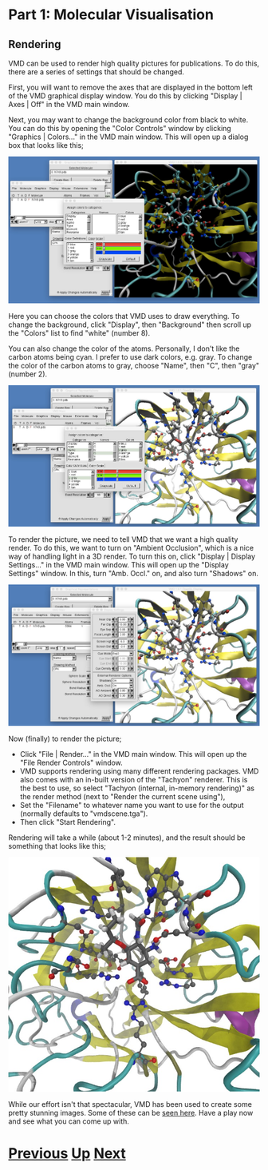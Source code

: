 # Part 1: Molecular Visualisation
## Rendering

VMD can be used to render high quality pictures for publications. To do this, there are a series of settings that should be changed.

First, you will want to remove the axes that are displayed in the bottom left of the VMD graphical display window. You do this by clicking "Display | Axes | Off" in the VMD main window.

Next, you may want to change the background color from black to white. You can do this by opening the "Color Controls" window by clicking "Graphics | Colors..." in the VMD main window. This will open up a dialog box that looks like this;

![Image showing the color controls box](vmd_render1.jpg)

Here you can choose the colors that VMD uses to draw everything. To change the background, click "Display", then "Background" then scroll up the "Colors" list to find "white" (number 8).

You can also change the color of the atoms. Personally, I don't like the carbon atoms being cyan. I prefer to use dark colors, e.g. gray. To change the color of the carbon atoms to gray, choose "Name", then "C", then "gray" (number 2).

![Image showing the color controls box](vmd_render2.jpg)

To render the picture, we need to tell VMD that we want a high quality render. To do this, we want to turn on "Ambient Occlusion", which is a nice way of handling light in a 3D render. To turn this on, click "Display | Display Settings..." in the VMD main window. This will open up the "Display Settings" window. In this, turn "Amb. Occl." on, and also turn "Shadows" on.

![Image showing the display settings box](vmd_render3.jpg)

Now (finally) to render the picture;

* Click "File | Render..." in the VMD main window. This will open up the "File Render Controls" window. 
* VMD supports rendering using many different rendering packages. VMD also comes with an in-built version of the "Tachyon" renderer. This is the best to use, so select "Tachyon (internal, in-memory rendering)" as the render method (next to "Render the current scene using"),
* Set the "Filename" to whatever name you want to use for the output (normally defaults to "vmdscene.tga"). 
* Then click "Start Rendering". 

Rendering will take a while (about 1-2 minutes), and the result should be something that looks like this;

![Image showing the display settings box](vmd_render4.jpg)

While our effort isn't that spectacular, VMD has been used to create some pretty stunning images. Some of these can be [seen here](http://www.ks.uiuc.edu/Research/vmd/gallery/). Have a play now and see what you can come up with.

# [Previous](complex_selection.md) [Up](README.md) [Next](movies.md)
